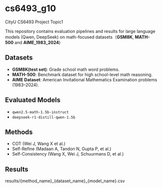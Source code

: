 # cs6493_g10
CityU CS6493 Project Topic1

This repository contains evaluation pipelines and results for large language models (Qwen, DeepSeek) on math-focused datasets（**GSM8K**, **MATH-500** and **AIME_1983_2024**)


## Datasets

- **GSM8K(test set)**: Grade school math word problems.
- **MATH-500**: Benchmark dataset for high school-level math reasoning.
- **AIME Dataset**: American Invitational Mathematics Examination problems (1983–2024).

## Evaluated Models

- `qwen2.5-math-1.5b-instruct`
- `deepseek-r1-distill-qwen-1.5b`

## Methods 
- COT (Wei J, Wang X et al.)
- Self-Refine (Madaan A, Tandon N, Gupta P, et al.)
- Self-Consistency (Wang X, Wei J, Schuurmans D, et al.)

## Results
results/{method_name}\_{dataset_name}\_{model_name}.csv
